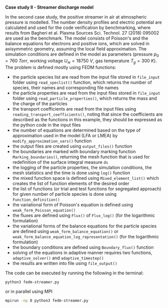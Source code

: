 **Case study II - Streamer discharge model**

In the second case study, the positive streamer in air at atmospheric pressure is modelled. The number density profiles and electric potential are calculated and used for the code verification by benchmarking, where results from Bagheri et al. Plasma Sources Sci. Technol. 27 (2018) 095002 are used as the benchmark. The model consists of Poisson's and the balance equations for electrons and positive ions, which are solved in axisymmetric geometry, assuming the local field approximation. The simulation conditions are defined in the model as parameters (pressure $p_0 = 760 \ Torr$, working voltage $U_w = 18750 \ V$, gas temperature $T_g = 300 \ K$). The problem is defined mostly using FEDM functions:

- the particle species list are read from the input file stored in `file_input` folder using `read_speclist()` function, which returns the number of species, their names and corresponding file names
- the particle properties are read from the input files stored in `file_input` folder using `read_particle_properties()`, which returns the mass and the charge of the particles
- the transport coefficients are read from the input files using `reading_transport_coefficients()`, noting that since the coefficients are described as the functions in this example, they should be expressed as the python code in the input files
- the number of equations are determined based on the type of approximation used in the model (LFA or LMEA) by `modify_approximation_vars()` function
- the output files are created using `output_files()` function
- the boundaries are marked with boundary marking function `Marking_boundaries()`, returning the mesh function that is used for redefinition of the surface integral measure `ds`
- the logging of the particle properties, the simulation conditions, the mesh statistics and the time is done using `log()` function
- the mixed function space is defined using `Mixed_element_list()` which creates the list of function elements of the desired order
- the list of functions (or trial and test functions for segregated approach) for given number of particle species is done using `Function_definition()`
- the variational form of Poisson's equation is defined using `weak_form_Poisson_equation()`
- the fluxes are defined using `Flux()` of `Flux_log()` (for the logarithmic formulation)
- the variational forms of the balance equations for the particle species are defined using `weak_form_balance_equation()` or `weak_form_balance_equation_log_representation()` (for the logarithmic formulation)
- the boundary conditions are defined using `Boundary_flux()` function
- solving of the equations in adaptive manner requires two functions, `adaptive_solver()` and `adaptive_timestep()`
- the results are written into file using `file_output()`

The code can be executed by running the following in the terminal:

```bash
python3 fedm-streamer.py
```

or in parallel using MPI

```bash
mpirun -np 8 python3 fedm-streamer.py
```
